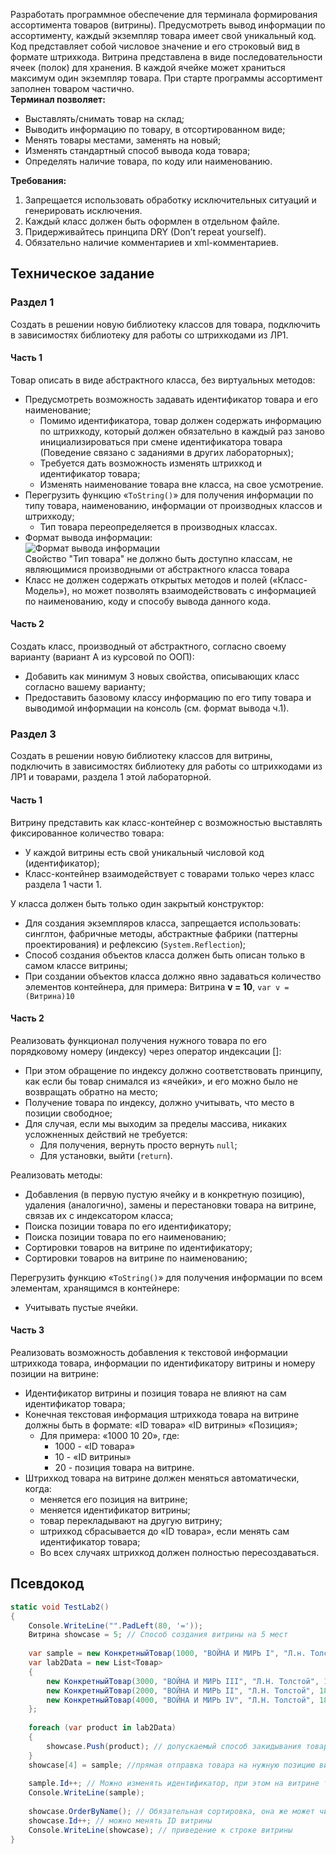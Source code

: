 Разработать программное обеспечение для терминала формирования ассортимента товаров (витрины). Предусмотреть вывод информации по ассортименту, каждый экземпляр товара имеет свой уникальный код. Код представляет собой числовое значение и его строковый вид в формате штрихкода. Витрина представлена в виде последовательности ячеек (полок) для хранения. В каждой ячейке может храниться максимум один экземпляр товара. При старте программы ассортимент заполнен товаром частично.  
**Терминал позволяет:**
- Выставлять/снимать товар на склад;
- Выводить информацию по товару, в отсортированном виде;
- Менять товары местами, заменять на новый;
- Изменять стандартный способ вывода кода товара;
- Определять наличие товара, по коду или наименованию.
  
**Требования:**
1. Запрещается использовать обработку исключительных ситуаций и генерировать исключения.
2. Каждый класс должен быть оформлен в отдельном файле.
3. Придерживайтесь принципа DRY (Don’t repeat yourself).
4. Обязательно наличие комментариев и xml-комментариев.
## Техническое задание
### Раздел 1
Создать в решении новую библиотеку классов для товара, подключить в зависимостях библиотеку для работы со штрихкодами из ЛР1.  
#### Часть 1
Товар описать в виде абстрактного класса, без виртуальных методов:
- Предусмотреть возможность задавать идентификатор товара и его наименование;
	- Помимо идентификатора, товар должен содержать информацию по штрихкоду, который должен обязательно в каждый раз заново инициализироваться при смене идентификатора товара (Поведение связано с заданиями в других лабораторных);
	- Требуется дать возможность изменять штрихкод и идентификатор товара;
	- Изменять наименование товара вне класса, на свое усмотрение.
- Перегрузить функцию «`ToString()`» для получения информации по типу товара, наименованию, информации от производных классов и штрихкоду;
	- Тип товара переопределяется в производных классах.
- Формат вывода информации:  
	![Формат вывода информации](ЛБ02_01.%20Формат%20вывода%20информации.png)  
	Свойство "Тип товара" не должно быть доступно классам, не являющимися производными от абстрактного класса товара
- Класс не должен содержать открытых методов и полей («Класс-Модель»), но может позволять взаимодействовать с информацией по наименованию, коду и способу вывода данного кода.
#### Часть 2
Создать класс, производный от абстрактного, согласно своему варианту (вариант А из курсовой по ООП):
- Добавить как минимум 3 новых свойства, описывающих класс согласно вашему варианту;
- Предоставить базовому классу информацию по его типу товара и выводимой информации на консоль (см. формат вывода ч.1).
### Раздел 3
Создать в решении новую библиотеку классов для витрины, подключить в зависимостях библиотеку для работы со штрихкодами из ЛР1 и товарами, раздела 1 этой лабораторной.
#### Часть 1
Витрину представить как класс-контейнер с возможностью выставлять фиксированное количество товара:
- У каждой витрины есть свой уникальный числовой код (идентификатор);
- Класс-контейнер взаимодействует с товарами только через класс раздела 1 части 1.
  
У класса должен быть только один закрытый конструктор:
- Для создания экземпляров класса, запрещается использовать: синглтон, фабричные методы, абстрактные фабрики (паттерны проектирования) и рефлексию (`System.Reflection`);
- Способ создания объектов класса должен быть описан только в самом классе витрины;
- При создании объектов класса должно явно задаваться количество элементов контейнера, для примера: Витрина **v = 10**, `var v = (Витрина)10`
#### Часть 2
Реализовать функционал получения нужного товара по его порядковому номеру (индексу) через оператор индексации \[\]:
- При этом обращение по индексу должно соответствовать принципу, как если бы товар снимался из «ячейки», и его можно было не возвращать обратно на место;
- Получение товара по индексу, должно учитывать, что место в позиции свободное;
- Для случая, если мы выходим за пределы массива, никаких усложненных действий не требуется:
	- Для получения, вернуть просто вернуть `null`;
	- Для установки, выйти (`return`).
  
Реализовать методы:
- Добавления (в первую пустую ячейку и в конкретную позицию), удаления (аналогично), замены и перестановки товара на витрине, связав их с индексатором класса;
- Поиска позиции товара по его идентификатору;
- Поиска позиции товара по его наименованию;
- Сортировки товаров на витрине по идентификатору;
- Сортировки товаров на витрине по наименованию;
  
Перегрузить функцию «`ToString()`» для получения информации по всем элементам, хранящимся в контейнере:
- Учитывать пустые ячейки.
#### Часть 3
Реализовать возможность добавления к текстовой информации штрихкода товара, информации по идентификатору витрины и номеру позиции на витрине:
- Идентификатор витрины и позиция товара не влияют на сам идентификатор товара;
- Конечная текстовая информация штрихкода товара на витрине должны быть в формате: «ID товара» «ID витрины» «Позиция»;
	- Для примера: «1000 10 20», где: 
		- 1000 - «ID товара»
		- 10 - «ID витрины»
		- 20 - позиция товара на витрине.
- Штрихкод товара на витрине должен меняться автоматически, когда:
	- меняется его позиция на витрине;
	- меняется идентификатор витрины;
	- товар перекладывают на другую витрину;
	- штрихкод сбрасывается до «ID товара», если менять сам идентификатор товара;
	- Во всех случаях штрихкод должен полностью пересоздаваться.
## Псевдокод
```cs
static void TestLab2()
{
	Console.WriteLine("".PadLeft(80, '='));
	Витрина showcase = 5; // Способ создания витрины на 5 мест
	
	var sample = new КонкретныйТовар(1000, "ВОЙНА И МИРЬ I", "Л.н. Толстой", 1863, 1000000); 
	var lab2Data = new List<Товар>
	{
		new КонкретныйТовар(3000, "ВОЙНА И МИРЬ III", "Л.Н. Толстой", 1867, 300000), 
		new КонкретныйТовар(2000, "ВОЙНА И МИРЬ II", "Л.Н. Толстой", 1865, 200000), 
		new КонкретныйТовар(4000, "ВОЙНА И МИРЬ IV", "Л.Н. Толстой", 1869, 400000)
	};
	
	foreach (var product in lab2Data)
	{
		showcase.Push(product); // допускаемый способ закидывания товара на витрину в пустое место
	}
	showcase[4] = sample; //прямая отправка товара на нужную позицию витрины
	
	sample.Id++; // Можно изменять идентификатор, при этом на витрине товар утратит свой уникальный штрих код
	Console.WriteLine(sample);
	
	showcase.OrderByName(); // Обязательная сортировка, она же может чинить штрихкоды товаров, т.к. фактически происходит изменение позиций товаров на витрине.
	showcase.Id++; // можно менять ID витрины 
	Console.WriteLine(showcase); // приведение к строке витрины
}
```